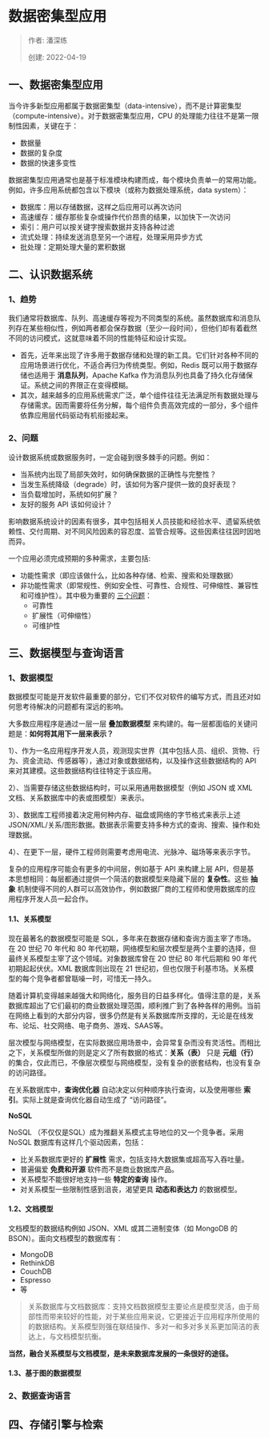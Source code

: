 # 数据密集型应用

> 作者: 潘深练
>
> 创建: 2022-04-19


## 一、数据密集型应用

当今许多新型应用都属于数据密集型（data-intensive），而不是计算密集型（compute-intensive）。对于数据密集型应用，CPU 的处理能力往往不是第一限制性因素，关键在于：

- 数据量
- 数据的复杂度
- 数据的快速多变性

数据密集型应用通常也是基于标准模块构建而成，每个模块负责单一的常用功能。例如，许多应用系统都包含以下模块（或称为数据处理系统，data system）：

- 数据库：用以存储数据，这样之后应用可以再次访问
- 高速缓存：缓存那些复杂或操作代价昂贵的结果，以加快下一次访问
- 索引：用户可以按关键字搜索数据并支持各种过滤
- 流式处理：持续发送消息至另一个进程，处理采用异步方式
- 批处理：定期处理大量的累积数据

## 二、认识数据系统

### 1、趋势

我们通常将数据库、队列、高速缓存等视为不同类型的系统。虽然数据库和消息队列存在某些相似性，例如两者都会保存数据（至少一段时间），但他们却有着截然不同的访问模式，这就意味着不同的性能特征和设计实现。

- 首先，近年来出现了许多用于数据存储和处理的新工具。它们针对各种不同的应用场景进行优化，不适合再归为传统类型。例如，Redis 既可以用于数据存储也适用于 **消息队列**，Apache Kafka 作为消息队列也具备了持久化存储保证。系统之间的界限正在变得模糊。
- 其次，越来越多的应用系统需求广泛，单个组件往往无法满足所有数据处理与存储需求。因而需要将任务分解，每个组件负责高效完成的一部分，多个组件依靠应用层代码驱动有机衔接起来。

### 2、问题

设计数据系统或数据服务时，一定会碰到很多棘手的问题。例如：

- 当系统内出现了局部失效时，如何确保数据的正确性与完整性？
- 当发生系统降级（degrade）时，该如何为客户提供一致的良好表现？
- 当负载增加时，系统如何扩展？
- 友好的服务 API 该如何设计？

影响数据系统设计的因素有很多，其中包括相关人员技能和经验水平、遗留系统依赖性、交付周期、对不同风险因素的容忍度、监管合规等。这些因素往往因时因地而异。

一个应用必须完成预期的多种需求，主要包括:
- 功能性需求（即应该做什么，比如各种存储、检索、搜索和处理数据）
- 非功能性需求（即常规性、例如安全性、可靠性、合规性、可伸缩性、兼容性和可维护性）。其中极为重要的 [三个问题](/zh-cn/06-architecture-target?id=二、分布式是架构设计挑战)：
    - 可靠性
    - 扩展性（可伸缩性）
    - 可维护性

## 三、数据模型与查询语言

### 1、数据模型

数据模型可能是开发软件最重要的部分，它们不仅对软件的编写方式，而且还对如何思考待解决的问题都有深远的影响。

大多数应用程序是通过一层一层 **叠加数据模型** 来构建的。每一层都面临的关键问题是：**如何将其用下一层来表示？**

1）、作为一名应用程序开发人员，观测现实世界（其中包括人员、组织、货物、行为、资金流动、传感器等），通过对象或数据结构，以及操作这些数据结构的 API 来对其建模。这些数据结构往往特定于该应用。

2）、当需要存储这些数据结构时，可以采用通用数据模型（例如 JSON 或 XML 文档、关系数据库中的表或图模型）来表示。

3）、数据库工程师接着决定用何种内存、磁盘或网络的字节格式来表示上述 JSON/XML/关系/图形数据。数据表示需要支持多种方式的查询、搜索、操作和处理数据。

4）、在更下一层，硬件工程师则需要考虑用电流、光脉冲、磁场等来表示字节。

复杂的应用程序可能会有更多的中间层，例如基于 API 来构建上层 API，但是基本思想相同：每层都通过提供一个简洁的数据模型来隐藏下层的 **复杂性**。这些 **抽象** 机制使得不同的人群可以高效协作，例如数据厂商的工程师和使用数据库的应用程序开发人员一起合作。

#### 1.1、关系模型

现在最著名的数据模型可能是 SQL，多年来在数据存储和查询方面主宰了市场。在 20 世纪 70 年代和 80 年代初期，网络模型和层次模型是两个主要的选择，但最终关系模型主宰了这个领域。对象数据库曾在 20 世纪 80 年代后期和 90 年代初期起起伏伏。XML 数据库则出现在 21 世纪初，但也仅限于利基市场。关系模型的每个竞争者都曾聒噪一时，可惜无一持久。

随着计算机变得越来越强大和网络化，服务目的日益多样化。值得注意的是，关系数据库超出了它们最初的商业数据处理范围，顺利推广到了各种各样的用例。当前在网络上看到的大部分内容，很多仍然是有关系数据库所支撑的，无论是在线发布、论坛、社交网络、电子商务、游戏、SAAS等。

层次模型与网络模型，在实际数据应用场景中，会异常复杂而没有灵活性。而相比之下，关系模型所做的则是定义了所有数据的格式：**关系（表）** 只是 **元组（行）** 的集合，仅此而已，不像层次模型与网络模型，没有复杂的嵌套结构，也没有复杂的访问路径。

在关系数据库中，**查询优化器** 自动决定以何种顺序执行查询，以及使用哪些 **索引**。实际上就是查询优化器自动生成了 “访问路径”。

**NoSQL**

NoSQL （不仅仅是SQL）成为推翻关系模式主导地位的又一个竞争者。采用 NoSQL 数据库有这样几个驱动因素，包括：

- 比关系数据库更好的 **扩展性** 需求，包括支持大数据集或超高写入吞吐量。
- 普遍偏爱 **免费和开源** 软件而不是商业数据库产品。
- 关系模型不能很好地支持一些 **特定的查询** 操作。
- 对关系模型一些限制性感到沮丧，渴望更具 **动态和表达力** 的数据模型。

#### 1.2、文档模型

文档模型的数据结构例如 JSON、XML 或其二进制变体（如 MongoDB 的 BSON）。面向文档模型的数据库有：

- MongoDB
- RethinkDB
- CouchDB
- Espresso
- 等

> 关系数据库与文档数据库：支持文档数据模型主要论点是模型灵活，由于局部性而带来较好的性能，对于某些应用来说，它更接近于应用程序所使用的的数据结构。关系模型则强在联结操作、多对一和多对多关系更加简洁的表达上，与文档模型抗衡。

**当然，融合关系模型与文档模型，是未来数据库发展的一条很好的途径。**

#### 1.3、基于图的数据模型







### 2、数据查询语言







## 四、存储引擎与检索
